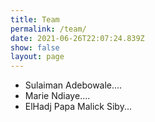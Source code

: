 ```yaml
---
title: Team
permalink: /team/
date: 2021-06-26T22:07:24.839Z
show: false
layout: page
---
```

* Sulaiman Adebowale....
* Marie Ndiaye....
* ElHadj Papa Malick Siby...
